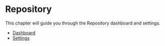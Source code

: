 # Repository

This chapter will guide you through the Repository dashboard and settings.

* [Dashboard](dashboard/index.md)
* [Settings](settings/index.md)
